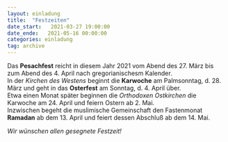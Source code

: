 ```yaml
---
layout: einladung
title:  "Festzeiten"
date_start:   2021-03-27 19:00:00
date_ende:   2021-05-16 00:00:00
categories: einladung
tag: archive
---
```

Das **Pesachfest** reicht in diesem Jahr 2021 vom Abend des 27. März bis zum Abend des 4. April nach gregorianischesm Kalender.
<br>
In der *Kirchen des Westens* beginnt die **Karwoche** am Palmsonntag, d. 28. März und geht in das **Osterfest** am Sonntag, d. 4. April über.
<br>
Etwa einen Monat später beginnen die *Orthodoxen Ostkirchen* die Karwoche am 24. April und feiern Ostern ab 2. Mai.
<br>
Inzwischen begeht die muslimische Gemeinschaft den Fastenmonat **Ramadan** ab dem 13. April und feiert dessen Abschluß ab dem 14. Mai.

*Wir wünschen allen gesegnete Festzeit!*
